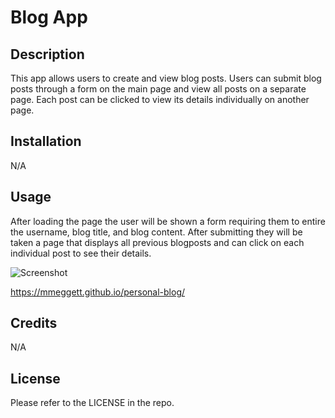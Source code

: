 # Blog App

## Description

This app allows users to create and view blog posts. Users can submit blog posts through a form on the main page and view all posts on a separate page. Each post can be clicked to view its details individually on another page.

## Installation

N/A


## Usage

After loading the page the user will be shown a form requiring them to entire the username, blog title, and blog content. After submitting they will be taken a page that displays all previous blogposts and can click on each individual post to see their details.

![Screenshot](assets\Screenshot(82).png)

https://mmeggett.github.io/personal-blog/

## Credits

N/A

## License

Please refer to the LICENSE in the repo.